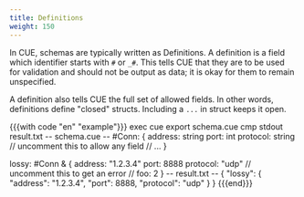 ```yaml
---
title: Definitions
weight: 150
---
```


In CUE, schemas are typically written as Definitions.
A definition is a field which identifier starts with
`#` or `_#`.
This tells CUE that they are to be used for validation and should
not be output as data; it is okay for them to remain unspecified.

A definition also tells CUE the full set of allowed fields.
In other words, definitions define "closed" structs.
Including a `...` in struct keeps it open.

{{{with code "en" "example"}}}
exec cue export schema.cue
cmp stdout result.txt
-- schema.cue --
#Conn: {
	address:  string
	port:     int
	protocol: string
	// uncomment this to allow any field
	// ...
}

lossy: #Conn & {
	address:  "1.2.3.4"
	port:     8888
	protocol: "udp"
	// uncomment this to get an error
	// foo: 2
}
-- result.txt --
{
    "lossy": {
        "address": "1.2.3.4",
        "port": 8888,
        "protocol": "udp"
    }
}
{{{end}}}
